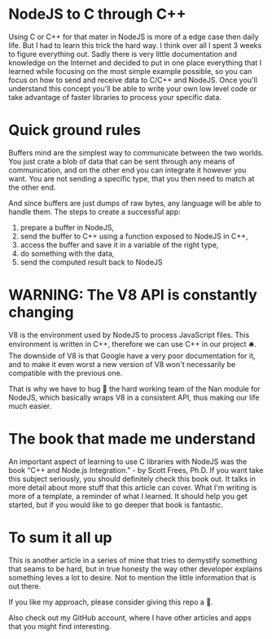 # NodeJS to C through C++

Using C or C++ for that mater in NodeJS is more of a edge case then daily life. But I had to learn this trick the hard way. I think over all I spent 3 weeks to figure everything out. Sadly there is very little documentation and knowledge on the Internet and decided to put in one place everything that I learned while focusing on the most simple example possible, so you can focus on how to send and receive data to C/C++ and NodeJS. Once you'll understand this concept you'll be able to write your own low level code or take advantage of faster libraries to process your specific data.

# Quick ground rules

Buffers mind are the simplest way to communicate between the two worlds. You just crate a blob of data that can be sent through any means of communication, and on the other end you can integrate it however you want. You are not sending a specific type, that you then need to match at the other end.

And since buffers are just dumps of raw bytes, any language will be able to handle them. The steps to create a successful app:

1. prepare a buffer in NodeJS,
1. send the buffer to C++ using a function exposed to NodeJS in C++,
1. access the buffer and save it in a variable of the right type,
1. do something with the data,
1. send the computed result back to NodeJS

# WARNING: The V8 API is constantly changing

V8 is the environment used by NodeJS to process JavaScript files. This environment is written in C++, therefore we can use C++ in our project 🛎. The downside of V8 is that Google have a very poor documentation for it, and to make it even worst a new version of V8 won't necessarily be compatible with the previous one.

That is why we have to hug 🤗 the hard working team of the Nan module for NodeJS, which basically wraps V8 in a consistent API, thus making our life much easier.

# The book that made me understand

An important aspect of learning to use C libraries with NodeJS was the book “C++ and Node.js Integration.” - by Scott Frees, Ph.D. If you want take this subject seriously, you should definitely check this book out. It talks in more detail about more stuff that this article can cover. What I'm writing is more of a template, a reminder of what I learned. It should help you get started, but if you would like to go deeper that book is fantastic.

# To sum it all up

This is another article in a series of mine that tries to demystify something that seams to be hard, but in true honesty the way other developer explains something leves a lot to desire. Not to mention the little information that is out there.

If you like my approach, please consider giving this repo a 🌟.

Also check out my GitHub account, where I have other articles and apps that you might find interesting.